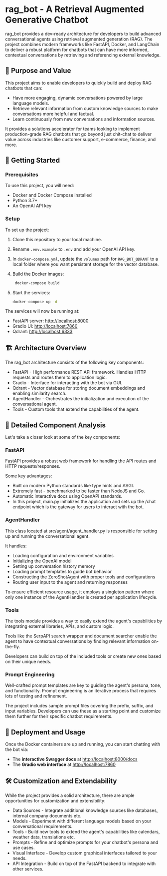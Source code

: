 # rag_bot - A Retrieval Augmented Generative Chatbot

rag_bot provides a dev-ready architecture for developers to build advanced conversational agents using retrieval augmented generation (RAG). The project combines modern frameworks like FastAPI, Docker, and LangChain to deliver a robust platform for chatbots that can have more informed, contextual conversations by retrieving and referencing external knowledge.

## 🎯 **Purpose and Value**

This project aims to enable developers to quickly build and deploy RAG chatbots that can:

- Have more engaging, dynamic conversations powered by large language models.
- Retrieve relevant information from custom knowledge sources to make conversations more helpful and factual.
- Learn continuously from new conversations and information sources.

It provides a solutions accelerator for teams looking to implement production-grade RAG chatbots that go beyond just chit-chat to deliver value across industries like customer support, e-commerce, finance, and more.

## 🚀 Getting Started

### Prerequisites

To use this project, you will need:

- Docker and Docker Compose installed  
- Python 3.7+
- An OpenAI API key

### Setup  

To set up the project:

1. Clone this repository to your local machine.

2. Rename `.env.example` to `.env` and add your OpenAI API key.  

3. In `docker-compose.yml`, update the `volumes` path for `RAG_BOT_QDRANT` to a local folder where you want persistent storage for the vector database.

4. Build the Docker images:
   ```bash
    docker-compose build
    ```
5. Start the services:
   ```bash
   docker-compose up -d
   ```
The services will now be running at:

- FastAPI server: [http://localhost:8000](http://localhost:8000)
- Gradio UI: [http://localhost:7860](http://localhost:7860)
- Qdrant: [http://localhost:6333](http://localhost:6333)

## 🏗 **Architecture Overview**

The rag_bot architecture consists of the following key components:

- FastAPI - High performance REST API framework. Handles HTTP requests and routes them to application logic.
- Gradio - Interface for interacting with the bot via GUI.
- Qdrant - Vector database for storing document embeddings and enabling similarity search.
- AgentHandler - Orchestrates the initialization and execution of the conversational agent.
- Tools - Custom tools that extend the capabilities of the agent.

## 🧰 **Detailed Component Analysis**
Let's take a closer look at some of the key components:

### FastAPI
FastAPI provides a robust web framework for handling the API routes and HTTP requests/responses.

Some key advantages:

- Built on modern Python standards like type hints and ASGI.
- Extremely fast - benchmarked to be faster than NodeJS and Go.
- Automatic interactive docs using OpenAPI standards.
- In this project, main.py initializes the application and sets up the /chat endpoint which is the gateway for users to interact with the bot.

### AgentHandler
This class located at src/agent/agent_handler.py is responsible for setting up and running the conversational agent.

It handles:

- Loading configuration and environment variables
- Initializing the OpenAI model
- Setting up conversation history memory
- Loading prompt templates to guide bot behavior
- Constructing the ZeroShotAgent with proper tools and configurations
- Routing user input to the agent and returning responses

To ensure efficient resource usage, it employs a singleton pattern where only one instance of the AgentHandler is created per application lifecycle.

### Tools
The tools module provides a way to easily extend the agent's capabilities by integrating external libraries, APIs, and custom logic.

Tools like the SerpAPI search wrapper and document searcher enable the agent to have contextual conversations by finding relevant information on-the-fly.

Developers can build on top of the included tools or create new ones based on their unique needs.

### Prompt Engineering
Well-crafted prompt templates are key to guiding the agent's persona, tone, and functionality. Prompt engineering is an iterative process that requires lots of testing and refinement.

The project includes sample prompt files covering the prefix, suffix, and input variables. Developers can use these as a starting point and customize them further for their specific chatbot requirements.

## 🚢 **Deployment and Usage**
Once the Docker containers are up and running, you can start chatting with the bot via:

- The **interactive Swagger docs** at [http://localhost:8000/docs](http://localhost:8000/docs)
- The **Gradio web interface** at [http://localhost:7860](http://localhost:7860)


## 🛠 **Customization and Extendability**
While the project provides a solid architecture, there are ample opportunities for customization and extensibility:

- Data Sources - Integrate additional knowledge sources like databases, internal company documents etc.
- Models - Experiment with different language models based on your conversational requirements.
- Tools - Build new tools to extend the agent's capabilities like calendars, weather data, translations etc.
- Prompts - Refine and optimize prompts for your chatbot's persona and use cases.
- Visual Interface - Develop custom graphical interfaces tailored to your needs.
- API Integration - Build on top of the FastAPI backend to integrate with other services.
